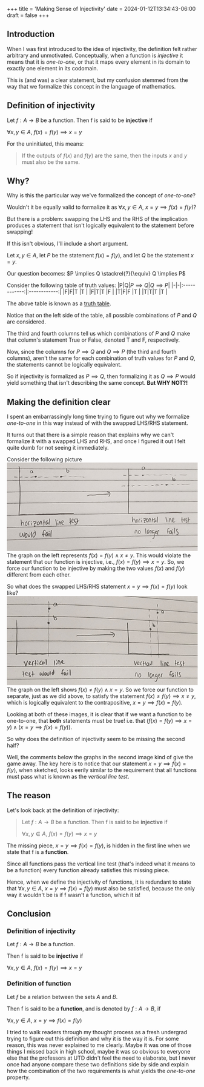 +++
title = 'Making Sense of Injectivity'
date = 2024-01-12T13:34:43-06:00
draft = false
+++

## Introduction
When I was first introduced to the idea of injectivity,
the definition felt rather arbitrary and unmotivated.
Conceptually, when a function is *injective* it means that it is *one-to-one*, or
that it maps every element in its domain to exactly one element in its codomain.

This is (and was) a clear statement, but my confusion stemmed from the way that we
formalize this concept in the language of mathematics.

## Definition of injectivity
Let $f : A \rightarrow B$ be a function.
Then f is said to be **injective** if

$\forall x,y \in A,\  f(x) = f(y) \implies x = y$

For the uninitiated, this means: 
> If the outputs of $f(x)$ and $f(y)$ are the same,
> then the inputs $x$ and $y$ must also be the same.

## Why?

Why is this the particular way we've formalized the concept of *one-to-one*?

Wouldn't it be equally valid to formalize it as 
$\forall x,y \in A,\  x = y \implies f(x) = f(y)$?

But there is a problem: swapping the LHS and the RHS of the implication produces
a statement that isn't logically equivalent to the statement before swapping!

If this isn't obvious, I'll include a short argument.

Let $x,y \in A$, 
let $P$ be the statement $f(x) = f(y)$,
and let $Q$ be the statement $x = y$.

Our question becomes:
$P \implies Q \stackrel{?}{\equiv} Q \implies P$

Consider the following table of truth values:
|P|Q|$P \implies Q$|$Q \implies P$|
|-|-|:------------:|:------------:|
|F|F|T             |T             |
|F|T|T             |F             |
|T|F|F             |T             |
|T|T|T             |T             |

The above table is known as a [truth table](https://en.wikipedia.org/wiki/Truth_table).

Notice that on the left side of the table, all possible combinations of $P$ and $Q$ are
considered.

The third and fourth columns tell us which combinations of $P$ and $Q$ make that
column's statement True or False, denoted T and F, respectively.

Now, since the columns for $P \implies Q$ and $Q \implies P$ (the third and fourth columns),
aren't the same for each combination of truth values for $P$ and $Q$, the statements cannot
be logically equivalent.

So if injectivity is formalized as $P \implies Q$, then formalizing it as $Q \implies P$ would
yield something that isn't describing the same concept. **But WHY NOT?!**

## Making the definition clear

I spent an embarrassingly long time trying to figure out why we formalize *one-to-one*
in this way instead of with the swapped LHS/RHS statement.

It turns out that there is a simple reason that explains why we can't formalize it
with a swapped LHS and RHS, and once I figured it out
I felt quite dumb for not seeing it immediately.

Consider the following picture
![alt](images/injectivity.jpg)
The graph on the left represents $f(x) = f(y) \wedge x \neq y$.
This would violate the statement that our function is injective,
i.e., $f(x) = f(y) \implies x = y$. So, we force our function to
be injective by making the two values $f(x)$ and $f(y)$ different from each other.

So what does the swapped LHS/RHS statement $x = y \implies f(x) = f(y)$ look like?
![alt](images/function.jpg)
The graph on the left shows $f(x) \neq f(y) \wedge x = y$. So we force our function to
separate, just as we did above, to satisfy the statement
$f(x) \neq f(y) \implies x \neq y$, which is logically equivalent
to the contrapositive, $x = y \implies f(x) = f(y)$.

Looking at both of these images, it is clear that if we want a function to be one-to-one,
that **both** statements must be true!
i.e. that $(f(x) = f(y) \implies x = y) \wedge (x = y \implies f(x) = f(y))$.

So why does the definition of injectivity seem to be missing the second half?

Well, the comments below the graphs in the second image kind of give the game away.
The key here is to notice that our statement
$x = y \implies f(x) = f(y)$, when sketched, 
looks eerily similar to the requirement that all functions must pass what is known
as the *vertical line test*.

## The reason

Let's look back at the definition of injectivity:

>Let $f : A \rightarrow B$ be a function.
>Then f is said to be **injective** if
>
>$\forall x,y \in A,\  f(x) = f(y) \implies x = y$

The missing piece, $x = y \implies f(x) = f(y)$, is hidden in the first line when
we state that f is a **function**.

Since all functions pass the vertical line test (that's indeed what it means to be a function)
every function already satisfies this missing piece.

Hence, when we define the injectivity of functions, it is redundant to state that
$\forall x,y \in A,\ x = y \implies f(x) = f(y)$ must also be satisfied, because
the only way it wouldn't be is if f wasn't a function, which it is!

## Conclusion

### Definition of injectivity
Let $f : A \rightarrow B$ be a function.

Then f is said to be **injective** if

$\forall x,y \in A,\  f(x) = f(y) \implies x = y$

### Definition of function
Let $f$ be a relation between the sets $A$ and $B$.

Then f is said to be a **function**, and is denoted by $f : A \rightarrow B$, if

$\forall x,y \in A,\ x = y \implies f(x) = f(y)$

I tried to walk readers through my thought process as a fresh undergrad trying to figure
out this definition and why it is the way it is. For some reason, this was never explained
to me clearly. Maybe it was one of those things I missed back in high school, maybe it was
so obvious to everyone else that the professors at UTD didn't feel the need to elaborate, but
I never once had anyone compare these two definitions side by side and explain how the
combination of the two requirements is what yields the *one-to-one* property. 
